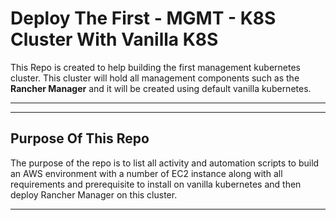 # Deploy The First - MGMT - K8S Cluster With Vanilla K8S

This Repo is created to help building the first management kubernetes cluster. This cluster will hold all management components such as the **Rancher Manager** and it will be created using default vanilla kubernetes.

---


---

## Purpose Of This Repo

The purpose of the repo is to list all activity and automation scripts to build an AWS environment with a number of EC2 instance along with all requirements and prerequisite to install on vanilla kubernetes and then deploy Rancher Manager on this cluster.

---

